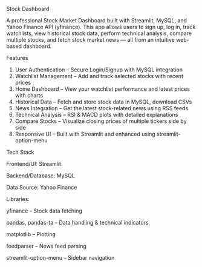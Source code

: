 Stock Dashboard

A professional Stock Market Dashboard built with Streamlit, MySQL, and Yahoo Finance API (yfinance).
This app allows users to sign up, log in, track watchlists, view historical stock data, perform technical analysis, compare multiple stocks, and fetch stock market news — all from an intuitive web-based dashboard.

Features

1) User Authentication – Secure Login/Signup with MySQL integration
2) Watchlist Management – Add and track selected stocks with recent prices
3) Home Dashboard – View your watchlist performance and latest prices with charts
4) Historical Data – Fetch and store stock data in MySQL, download CSVs
5) News Integration – Get the latest stock-related news using RSS feeds
6) Technical Analysis – RSI & MACD plots with detailed explanations
7) Compare Stocks – Visualize closing prices of multiple tickers side by side
8) Responsive UI – Built with Streamlit and enhanced using streamlit-option-menu

Tech Stack

Frontend/UI: Streamlit

Backend/Database: MySQL

Data Source: Yahoo Finance

Libraries:

yfinance – Stock data fetching

pandas, pandas-ta – Data handling & technical indicators

matplotlib – Plotting

feedparser – News feed parsing

streamlit-option-menu – Sidebar navigation
